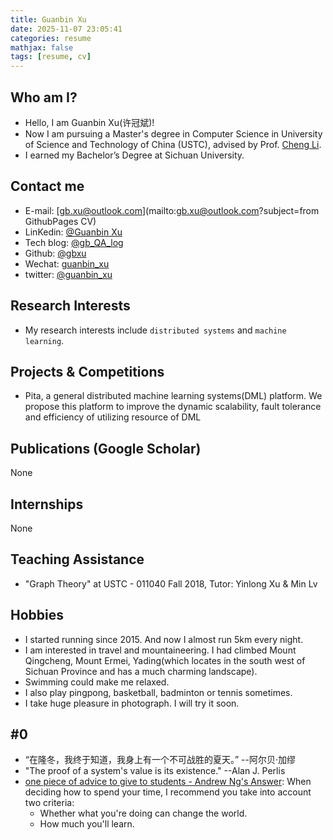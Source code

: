 ```yaml
---
title: Guanbin Xu
date: 2025-11-07 23:05:41
categories: resume
mathjax: false
tags: [resume, cv]
---
```

<!--more-->

## Who am I?
* Hello, I am Guanbin Xu(许冠斌)!
* Now I am pursuing a Master's degree in Computer Science in University of Science and Technology of China (USTC), advised by Prof. [Cheng Li](https://mr-cheng-li.github.io/).
* I earned my Bachelor’s Degree at Sichuan University.

## Contact me
* E-mail: [gb.xu@outlook.com](mailto:gb.xu@outlook.com?subject=from GithubPages CV)
* LinKedin: [@Guanbin Xu](https://www.linkedin.com/in/guanbin-xu-900456121)
* Tech blog: [@gb_QA_log](https://www.jianshu.com/u/836c38017e2a)
* Github: [@gbxu](https://github.com/gbxu/)
* Wechat: [guanbin_xu](https://github.com/gbxu/gbxu.github.io/blob/a4f33f8bf7c55165657d5ccffb6cf8e7d18e6f9a/themes/next/source/images/Wechat.jpeg?raw=true)
* twitter: [@guanbin_xu](https://twitter.com/guanbin_xu)

## Research Interests
* My research interests include `distributed systems` and `machine learning`.

## Projects & Competitions
* Pita, a general distributed machine learning systems(DML) platform. We propose this platform to improve the dynamic scalability, fault tolerance and efficiency of utilizing resource of DML

## Publications (Google Scholar)
None

## Internships
None

## Teaching Assistance
* "Graph Theory" at USTC - 011040 Fall 2018, Tutor: Yinlong Xu & Min Lv

## Hobbies
* I started running since 2015. And now I almost run 5km every night.
* I am interested in travel and mountaineering. I had climbed Mount Qingcheng, Mount Ermei, Yading(which locates in the south west of Sichuan Province and has a much charming landscape).
* Swimming could make me relaxed.
* I also play pingpong, basketball, badminton or tennis sometimes.
* I take huge pleasure in photograph. I will try it soon.

## #0
* “在隆冬，我终于知道，我身上有一个不可战胜的夏天。” --阿尔贝·加缪
* "The proof of a system's value is its existence." --Alan J. Perlis
* [one piece of advice to give to students - Andrew Ng's Answer](https://www.quora.com/What-is-one-piece-of-advice-you-would-like-to-give-to-students-as-an-educator/answer/Andrew-Ng?srid=m5MJ): When deciding how to spend your time, I recommend you take into account two criteria:
  * Whether what you're doing can change the world.
  * How much you'll learn.

